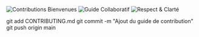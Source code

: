 ![Contributions Bienvenues](https://img.shields.io/badge/Contributions-Bienvenues-4caf50)
![Guide Collaboratif](https://img.shields.io/badge/Guide-Collaboratif-blue)
![Respect & Clarté](https://img.shields.io/badge/Respect-Clarté-orange)

git add CONTRIBUTING.md
git commit -m "Ajout du guide de contribution"
git push origin main
